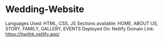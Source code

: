 # Wedding-Website

Languages Used: HTML, CSS, JS
Sections available: HOME, ABOUT US, STORY, FAMILY, GALLERY, EVENTS
Deployed On: Netlify
Domain Link: https://hwithk.netlify.app/

